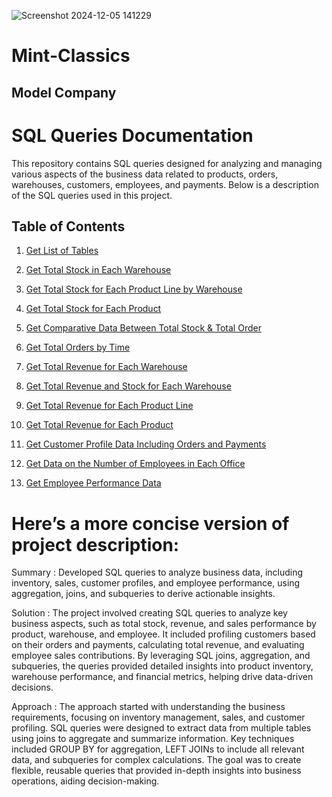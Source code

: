 ![Screenshot 2024-12-05 141229](https://github.com/user-attachments/assets/e68861ae-b214-44a4-89e6-fbc311461b05)

# Mint-Classics
## Model Company

# SQL Queries Documentation

This repository contains SQL queries designed for analyzing and managing various aspects of the business data related to products, orders, warehouses, customers, employees, and payments. Below is a description of the SQL queries used in this project.

## Table of Contents

1. [Get List of Tables](#get-list-of-tables)

2. [Get Total Stock in Each Warehouse](#get-total-stock-in-each-warehouse)

3. [Get Total Stock for Each Product Line by Warehouse](#get-total-stock-for-each-product-line-by-warehouse)

4. [Get Total Stock for Each Product](#get-total-stock-for-each-product)

5. [Get Comparative Data Between Total Stock & Total Order](#get-comparative-data-between-total-stock--total-order)

6. [Get Total Orders by Time](#get-total-orders-by-time)

7. [Get Total Revenue for Each Warehouse](#get-total-revenue-for-each-warehouse)

8. [Get Total Revenue and Stock for Each Warehouse](#get-total-revenue-and-stock-for-each-warehouse)

9. [Get Total Revenue for Each Product Line](#get-total-revenue-for-each-product-line)

10. [Get Total Revenue for Each Product](#get-total-revenue-for-each-product)

11. [Get Customer Profile Data Including Orders and Payments](#get-customer-profile-data-including-orders-and-payments)

12. [Get Data on the Number of Employees in Each Office](#get-data-on-the-number-of-employees-in-each-office)

13. [Get Employee Performance Data](#get-employee-performance-data)

# Here’s a more concise version of project description:

Summary : Developed SQL queries to analyze business data, including inventory, sales, customer profiles, and employee performance, using aggregation, joins, and subqueries to derive actionable insights.

Solution : The project involved creating SQL queries to analyze key business aspects, such as total stock, revenue, and sales performance by product, warehouse, and employee. It included profiling customers based on their orders and payments, calculating total revenue, and evaluating employee sales contributions. By leveraging SQL joins, aggregation, and subqueries, the queries provided detailed insights into product inventory, warehouse performance, and financial metrics, helping drive data-driven decisions.

Approach : The approach started with understanding the business requirements, focusing on inventory management, sales, and customer profiling. SQL queries were designed to extract data from multiple tables using joins to aggregate and summarize information. Key techniques included GROUP BY for aggregation, LEFT JOINs to include all relevant data, and subqueries for complex calculations. The goal was to create flexible, reusable queries that provided in-depth insights into business operations, aiding decision-making.









